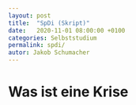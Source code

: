 ```yaml
---
layout: post
title:  "SpDi (Skript)"
date:   2020-11-01 08:00:00 +0100
categories: Selbststudium
permalink: spdi/
autor: Jakob Schumacher
---
```


# Was ist eine Krise
